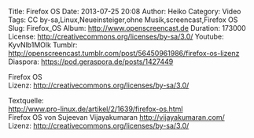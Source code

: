 Title: Firefox OS
Date: 2013-07-25 20:08
Author: Heiko
Category: Video
Tags: CC by-sa,Linux,Neueinsteiger,ohne Musik,screencast,Firefox OS
Slug: Firefox_OS
Album: http://www.openscreencast.de
Duration: 173000
License: http://creativecommons.org/licenses/by-sa/3.0/
Youtube: KyvNlb1MOlk
Tumblr: http://openscreencast.tumblr.com/post/56450961986/firefox-os-lizenz
Diaspora: https://pod.geraspora.de/posts/1427449

Firefox OS  
Lizenz: <http://creativecommons.org/licenses/by-sa/3.0/>  
  
Textquelle:  
<http://www.pro-linux.de/artikel/2/1639/firefox-os.html>  
Firefox OS von Sujeevan Vijayakumaran <http://vijayakumaran.com/>  
Lizenz: <http://creativecommons.org/licenses/by-sa/3.0/>

